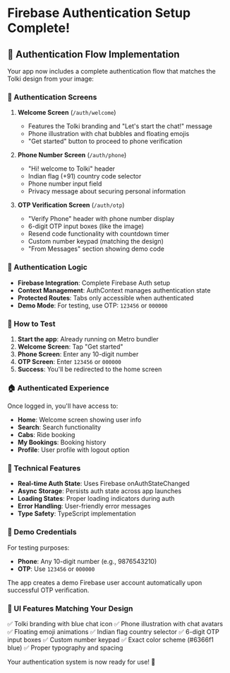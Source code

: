 # Firebase Authentication Setup Complete!

## 🎉 Authentication Flow Implementation

Your app now includes a complete authentication flow that matches the Tolki design from your image:

### 📱 Authentication Screens

1. **Welcome Screen** (`/auth/welcome`)
   - Features the Tolki branding and "Let's start the chat!" message
   - Phone illustration with chat bubbles and floating emojis
   - "Get started" button to proceed to phone verification

2. **Phone Number Screen** (`/auth/phone`)
   - "Hi! welcome to Tolki" header
   - Indian flag (+91) country code selector
   - Phone number input field
   - Privacy message about securing personal information

3. **OTP Verification Screen** (`/auth/otp`)
   - "Verify Phone" header with phone number display
   - 6-digit OTP input boxes (like the image)
   - Resend code functionality with countdown timer
   - Custom number keypad (matching the design)
   - "From Messages" section showing demo code

### 🔐 Authentication Logic

- **Firebase Integration**: Complete Firebase Auth setup
- **Context Management**: AuthContext manages authentication state
- **Protected Routes**: Tabs only accessible when authenticated
- **Demo Mode**: For testing, use OTP: `123456` or `000000`

### 🚀 How to Test

1. **Start the app**: Already running on Metro bundler
2. **Welcome Screen**: Tap "Get started"
3. **Phone Screen**: Enter any 10-digit number
4. **OTP Screen**: Enter `123456` or `000000`
5. **Success**: You'll be redirected to the home screen

### 🏠 Authenticated Experience

Once logged in, you'll have access to:
- **Home**: Welcome screen showing user info
- **Search**: Search functionality
- **Cabs**: Ride booking
- **My Bookings**: Booking history
- **Profile**: User profile with logout option

### 🔧 Technical Features

- **Real-time Auth State**: Uses Firebase onAuthStateChanged
- **Async Storage**: Persists auth state across app launches
- **Loading States**: Proper loading indicators during auth
- **Error Handling**: User-friendly error messages
- **Type Safety**: TypeScript implementation

### 📝 Demo Credentials

For testing purposes:
- **Phone**: Any 10-digit number (e.g., 9876543210)
- **OTP**: Use `123456` or `000000`

The app creates a demo Firebase user account automatically upon successful OTP verification.

### 🎨 UI Features Matching Your Design

✅ Tolki branding with blue chat icon
✅ Phone illustration with chat avatars
✅ Floating emoji animations
✅ Indian flag country selector
✅ 6-digit OTP input boxes
✅ Custom number keypad
✅ Exact color scheme (#6366f1 blue)
✅ Proper typography and spacing

Your authentication system is now ready for use! 🎉